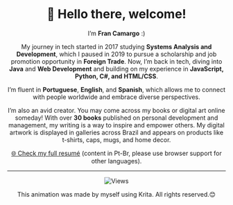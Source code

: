 <div align="center">
  <h1>👋 Hello there, welcome!</h1>
  <p>
    I’m <strong>Fran Camargo</strong> :)
  </p>

  <p>
    My journey in tech started in 2017 studying <strong>Systems Analysis and Development</strong>, which I paused in 2019 to pursue a scholarship and job promotion opportunity in <strong>Foreign Trade</strong>. Now, I’m back in tech, diving into <strong>Java</strong> and <strong>Web Development</strong> and building on my experience in <strong>JavaScript, Python, C#, and HTML/CSS</strong>.
  </p>

  <p>
    I’m fluent in <strong>Portuguese</strong>, <strong>English</strong>, and <strong>Spanish</strong>, which allows me to connect with people worldwide and embrace diverse perspectives.
  </p>

  <p>
    I’m also an avid creator. You may come across my books or digital art online someday! With over <strong>30 books</strong> published on personal development and management, my writing is a way to inspire and empower others. My digital artwork is displayed in galleries across Brazil and appears on products like t-shirts, caps, mugs, and home decor.
  </p>
</div>

</div>

<div align="center">
  <p><a href="https://francamargo.github.io/Resume_FranCamargo/" target="_blank">🌐 Check my full resumé</a> (content in Pt-Br, please use browser support for other languages).</p>
</div>

---

<div align="center"
  <img src="https://github.com/FranCamargo/FranCamargo/blob/main/Design%20sem%20nome.gif?raw=true" alt="Salem, the Cat" width="150">
</div>

<div align="center">
  <img <img src="https://hits.seeyoufarm.com/api/count/incr/badge.svg?url=https://github.com/FranCamargo/FranCamargo&title=Views&color=9b59b6&labelColor=ffffff" alt="Views" width="150">
</div>

<footer>
  <div align="center">
  <p> This animation was made by myself using Krita. All rights reserved.😊</p>
</footer>
